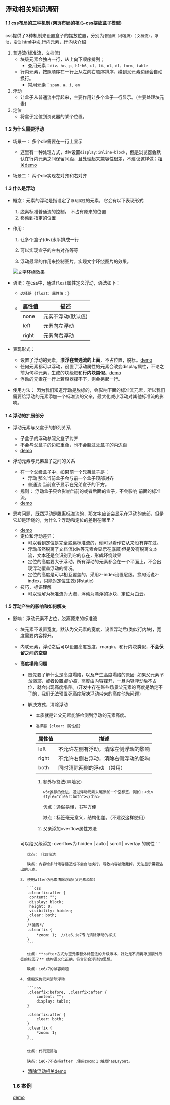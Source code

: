 ## 浮动相关知识调研

#### 1.1 css布局的三种机制 (网页布局的核心-css摆放盒子模型)

css提供了3种机制来设置盒子的摆放位置，分别为`普通流（标准流）(文档流)`，`浮动`，`定位`
[html中块,行内元素，行内块介绍](https://blog.csdn.net/qq_36676237/article/details/81057470)
1. 普通流(标准流，文档流)
   - 块级元素会独占一行，从上向下顺序排列；
     - 查用元素：`div、hr、p、h1~h6、ul、li、ol、dl、form、table`
   - 行内元素，按照顺序在一行上从左向右顺序排序，碰到父元素边缘会自动换行。
     - 常用元素：`span、a、i、em`
2. 浮动
   - 让盒子从普通流中浮起来，主要作用让多个盒子一行显示。(主要处理块元素)
3. 定位
   - 将盒子定位到浏览器的某个位置。

#### 1.2 为什么需要浮动

- 场景一： 多个div需要在一行上显示

  - 这里有一种处理方式，div设置`display:inline-block`，但是浏览器会默认在行内元素之间保留间距，且处理起来兼容性很差，不建议这样做；[相关demo](http://127.0.0.1:5500/demo/divinline.html)
  
- 场景二： 两个div实现左对齐和右对齐

#### 1.3 什么是浮动

- 概念：元素的浮动是指设定了`浮动属性`的元素，它会有以下表现形式
  	1. 脱离标准普通流的控制， 不占有原来的位置
   2. 移动到指定的位置

- 作用：

  1. 让多个盒子(div)水平排成一行

  2. 可以实现盒子的左右对齐等等

  3. 浮动最早的作用来控制图片，实现文字环绕图片的效果。

  ![文字环绕效果](http://127.0.0.1:5500/img/huanrao.png)

- 语法：在css中，通过`float`属性定义浮动，语法如下：

   - ```
     选择器 {float: 属性值；}
     ```

   - | 属性值 | 描述               |
     | ------ | ------------------ |
     | none   | 元素不浮动(默认值) |
     | left   | 元素向左浮动       |
     | right  | 元素向右浮动       |

- 表现形式：

   - 设置了浮动的元素，**漂浮在普通流的上面**，不占位置，脱标。[demo](http://127.0.0.1:5500/demo/float-demo1.html)
   - 任何元素都可以浮动，设置了浮动属性的元素会改变display属性，不论之前为何种元素，生成的块级框和**行内块类似**。[demo](http://127.0.0.1:5500/demo/float-demo2.html)
   - 浮动的元素在一行上若容器撑不下，则会另起一行。

- 使用方法： 因为我们知道浮动是脱标的，会影响下面的标准流元素，所以我们需要给浮动的元素添加一个标准流的父亲，最大化减小浮动对其他标准流的影响。

#### 1.4 浮动的扩展部分

 - 浮动元素与父盒子的排列关系
   - 子盒子的浮动参照父盒子对齐
   - 不会与父盒子的边框重叠，也不会超过父盒子的内边距
   - [demo](http://127.0.0.1:5500/demo/float-demo3.html)
 - 浮动元素与兄弟盒子之间的关系
   - 在一个父级盒子中，如果前一个兄弟盒子是：
     	-  浮动   那么当前盒子会与前一个盒子顶部对齐
     	-  普通流 当前盒子显示在兄弟盒子的下方。
   - 规则： 浮动盒子只会影响当前的或者后面的盒子，不会影响 前面的标准流。
   - [demo](http://127.0.0.1:5500/demo/float-demo4.html)
  - 思考问题，既然浮动是脱离标准流的，那文字应该会显示在浮动的底部，但是它却是环绕的，为什么？浮动和定位的差别在哪里？

    - [demo](http://127.0.0.1:5500/demo/float-demo5.html)
    - 定位和浮动差异：
      - 可以看到定位是完全脱离标准流的，你可以看作它从来没有存在过。
      - 浮动虽然脱离了文档流(div等元素会显示在底部)但是没有脱离文本流，文本还是会识别到它的存在，形成环绕效果
      - 定位的高度要大于浮动。所有浮动的元素都会在一个平面上，不会出现浮动覆盖浮动的情况。
      - 定位的高度是可以相互覆盖的，采用z-index设置层级。换句话说z-index，只能对定位生效(非static)
    - 技巧，标语理解
      - 可以理解为标准流为大海，浮动为漂浮的冰块，定位为白云。

#### 1.5 浮动产生的影响和如何解决

- 影响：浮动元素不占位，脱离原来的标准流

  - 块元素不设置宽度，默认为父元素的宽度，设置浮动后(类似行内块)，宽度需要内容撑开。

  - 内联元素，浮动之后可以设置高度宽度，margin，和行内块类似，**不会保留之间的空隙**

  - **高度塌陷问题**

    - 首先要了解什么是高度塌陷，以及产生高度塌陷的原因:  如果父元素*不设置高*，或者设置*最小高*，高度由内容撑开，一旦内容浮动后不占位，就会出现高度塌陷。(开发中存在某些场景父元素的高度是确定不了的，我们无法预置死高度解决浮动带来的高度他先问题)

    - 解决方式，清除浮动

      - 本质就是让父元素能够检测到浮动的元素高度。

      - ```
        选择器 {clear: 属性值}
        ```

        | 属性值 | 描述                                 |
        | ------ | ------------------------------------ |
        | left   | 不允许左侧有浮动，清除左侧浮动的影响 |
        | right  | 不允许右侧右浮动，清除右侧浮动的影响 |
        | both   | 同时清除两侧的浮动 （常用）          |

        1. 额外标签法(隔墙发)

           ```
           w3c推荐的做法，通过浮动元素末尾添加一个空标签，例如：<div style="clear:both"></div>
           ```

           优点：通俗易懂，书写方便

           缺点：标签毫无意义，结构化差。（不建议这样使用）

        2. 父亲添加overflow属性方法

           ```
     可以给父级添加: overflow为 hidden | auto | scroll | overlay 的属性
           ```
        
           优点： 代码简洁
        
           缺点：内容增多时候容易造成不会自动换行，导致内容被隐藏掉，无法显示需要溢出的元素。
        
        3. 使用after伪元素清除浮动(父元素添加)
        
           ```css
           .clearfix:after {
           	content: "";
           	display: block;
           	height: 0;
           	visibility: hidden;
           	clear: both;
           }
           /*兼容*/
           .clearfix {
               *zoom: 1;  //ie6,ie7专门清除浮动的样式
           }
           ```
        
           优点：**:after方式为空元素额外标签法的升级版本，好处是不用再添加额外丹徒的标签了** 结构语义化正确，符合闭合浮动的思想。
        
           缺点：ie6/7的兼容问题
        
        4. 使用双伪元素清除浮动
        
           ```css
           .clearfix:before, .clearfix:after {
               content: "";
               display: table;
           }
           
           .clearfix:after {
               clear: both;
           }
           .clearfix {
               *zoom: 1;
           }
           ```
        
           优点：代码更简洁
        
           缺点：ie6-7不支持after ,使用zoom:1 触发hasLayout。
        
      - [清除浮动相关demo](http://127.0.0.1:5500/demo/float-demo6.html)
  
  ### 1.6 案例
  
  [demo](http://127.0.01:5500/demo/float-demo7.html)